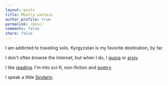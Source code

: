 ```yaml
---
layout: posts
title: Mostly useless
author_profile: true
permalink: /misc/
comments: false
share: false
---
```



I am addicted to traveling solo. Kyrgyzstan is my favorite destination, by far.

I don't often browse the Internet, but when I do, I [quora](http://www.quora.com/Ke-Tran) or [arxiv](http://arxiv.org/list/cs.LG/recent).

I like [reading](https://www.goodreads.com/ketran). I'm into sci-fi, non-fiction and [poetry](http://www.imdb.com/title/tt1596363/quotes?item=qt2743153).

I speak a little [Sindarin](http://en.wikipedia.org/wiki/Sindarin).
